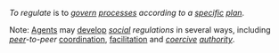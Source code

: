 *To regulate* is to *[govern](https://github.com/gcassel/Modular-Organization-Terminology/blob/master/terms/governance.md) [processes](https://github.com/gcassel/Modular-Organization-Terminology/blob/master/terms/process.md) according to a [specific](https://github.com/gcassel/Modular-Organization-Terminology/blob/master/terms/specific.md) [plan](https://github.com/gcassel/Modular-Organization-Terminology/blob/master/terms/plan.md)*.

Note: [Agents](https://github.com/gcassel/Modular-Organization-Terminology/blob/master/terms/agent.md) may [develop](https://github.com/gcassel/Modular-Organization-Terminology/blob/master/terms/develop.md) *[social](https://github.com/gcassel/Modular-Organization-Terminology/blob/master/terms/social.md) regulations* in several ways, including *[peer](https://github.com/gcassel/Modular-Organization-Terminology/blob/master/terms/peer.md)-to-peer* [coordination](https://github.com/gcassel/Modular-Organization-Terminology/blob/master/terms/coordinate.md), [facilitation](https://github.com/gcassel/Modular-Organization-Terminology/blob/master/terms/facilitate.md) and *[coercive](https://github.com/gcassel/Modular-Organization-Terminology/blob/master/terms/coercion.md) [authority](https://github.com/gcassel/Modular-Organization-Terminology/blob/master/terms/authority.md)*.
